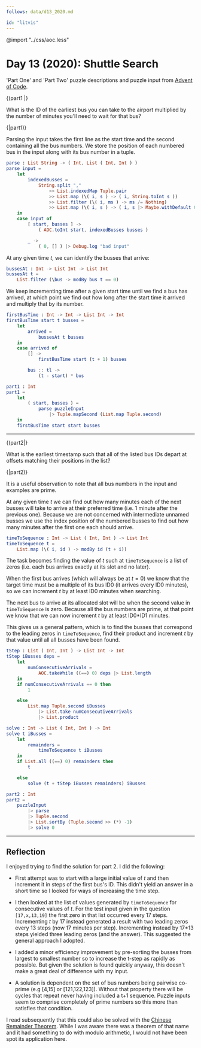 ```yaml
---
follows: data/d13_2020.md

id: "litvis"
---
```


@import "../css/aoc.less"

# Day 13 (2020): Shuttle Search

'Part One' and 'Part Two' puzzle descriptions and puzzle input from [Advent of Code](https://adventofcode.com/2020/day/13).

{(part1 |}

What is the ID of the earliest bus you can take to the airport multiplied by the number of minutes you'll need to wait for that bus?

{|part1)}

Parsing the input takes the first line as the start time and the second containing all the bus numbers. We store the position of each numbered bus in the input along with its bus number in a tuple.

```elm {l}
parse : List String -> ( Int, List ( Int, Int ) )
parse input =
    let
        indexedBusses =
            String.split ","
                >> List.indexedMap Tuple.pair
                >> List.map (\( i, s ) -> ( i, String.toInt s ))
                >> List.filter (\( i, ms ) -> ms /= Nothing)
                >> List.map (\( i, s ) -> ( i, s |> Maybe.withDefault 0 ))
    in
    case input of
        [ start, busses ] ->
            ( AOC.toInt start, indexedBusses busses )

        _ ->
            ( 0, [] ) |> Debug.log "bad input"
```

At any given time $t$, we can identify the busses that arrive:

```elm {l}
bussesAt : Int -> List Int -> List Int
bussesAt t =
    List.filter (\bus -> modBy bus t == 0)
```

We keep incrementing time after a given start time until we find a bus has arrived, at which point we find out how long after the start time it arrived and multiply that by its number.

```elm {l}
firstBusTime : Int -> Int -> List Int -> Int
firstBusTime start t busses =
    let
        arrived =
            bussesAt t busses
    in
    case arrived of
        [] ->
            firstBusTime start (t + 1) busses

        bus :: tl ->
            (t - start) * bus
```

```elm {l r}
part1 : Int
part1 =
    let
        ( start, busses ) =
            parse puzzleInput
                |> Tuple.mapSecond (List.map Tuple.second)
    in
    firstBusTime start start busses
```

---

{(part2|}

What is the earliest timestamp such that all of the listed bus IDs depart at offsets matching their positions in the list?

{|part2)}

It is a useful observation to note that all bus numbers in the input and examples are prime.

At any given time $t$ we can find out how many minutes each of the next busses will take to arrive at their preferred time (i.e. 1 minute after the previous one). Because we are not concerned with intermediate unnamed busses we use the index position of the numbered busses to find out how many minutes after the first one each should arrive.

```elm {l}
timeToSequence : Int -> List ( Int, Int ) -> List Int
timeToSequence t =
    List.map (\( i, id ) -> modBy id (t + i))
```

The task becomes finding the value of $t$ such at `timeToSequence` is a list of zeros (i.e. each bus arrives exactly at its slot and no later).

When the first bus arrives (which will always be at $t=0$) we know that the target time must be a multiple of its bus ID0 (it arrives every ID0 minutes), so we can increment $t$ by at least ID0 minutes when searching.

The next bus to arrive at its allocated slot will be when the second value in `timeToSequence` is zero. Because all the bus numbers are prime, at that point we know that we can now increment $t$ by at least ID0\*ID1 minutes.

This gives us a general pattern, which is to find the busses that correspond to the leading zeros in `timeToSequence`, find their product and increment $t$ by that value until all all busses have been found.

```elm {l}
tStep : List ( Int, Int ) -> List Int -> Int
tStep iBusses deps =
    let
        numConsecutiveArrivals =
            AOC.takeWhile ((==) 0) deps |> List.length
    in
    if numConsecutiveArrivals == 0 then
        1

    else
        List.map Tuple.second iBusses
            |> List.take numConsecutiveArrivals
            |> List.product
```

```elm {l}
solve : Int -> List ( Int, Int ) -> Int
solve t iBusses =
    let
        remainders =
            timeToSequence t iBusses
    in
    if List.all ((==) 0) remainders then
        t

    else
        solve (t + tStep iBusses remainders) iBusses
```

```elm {l r}
part2 : Int
part2 =
    puzzleInput
        |> parse
        |> Tuple.second
        |> List.sortBy (Tuple.second >> (*) -1)
        |> solve 0
```

---

## Reflection

I enjoyed trying to find the solution for part 2. I did the following:

- First attempt was to start with a large initial value of $t$ and then increment it in steps of the first bus's ID. This didn't yield an answer in a short time so I looked for ways of increasing the time step.

- I then looked at the list of values generated by `timeToSequence` for consecutive values of $t$. For the test input given in the question `[17,x,13,19]` the first zero in that list occurred every 17 steps. Incrementing $t$ by 17 instead generated a result with two leading zeros every 13 steps (now 17 minutes per step). Incrementing instead by 17\*13 steps yielded three leading zeros (and the answer). This suggested the general approach I adopted.

- I added a minor efficiency improvement by pre-sorting the busses from largest to smallest number so to increase the t-step as rapidly as possible. But given the solution is found quickly anyway, this doesn't make a great deal of difference with my input.

- A solution is dependent on the set of bus numbers being pairwise co-prime (e.g [4,15] or [121,122,123]). Without that property there will be cycles that repeat never having included a t+1 sequence. Puzzle inputs seem to comprise completely of prime numbers so this more than satisfies that condition.

I read subsequently that this could also be solved with the [Chinese Remainder Theorem](https://en.wikipedia.org/wiki/Chinese_remainder_theorem). While I was aware there was a theorem of that name and it had something to do with modulo arithmetic, I would not have been spot its application here.
